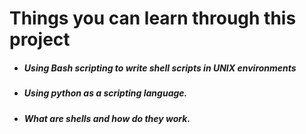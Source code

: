 # Things you can learn through this project
- ##### Using Bash scripting to write shell scripts in UNIX environments
- ##### Using python as a scripting language.
- ##### What are shells and how do they work.
